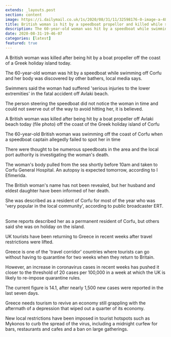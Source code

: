 ```yaml
---
extends: _layouts.post
section: content
image: https://i.dailymail.co.uk/1s/2020/08/31/11/32598176-0-image-a-48_1598869899024.jpg 
title: British woman is hit by a speedboat propellor and killed while swimming by the beach in Corfu  
description: The 60-year-old woman was hit by a speedboat while swimming off Corfu and her body was discovered by other bathers, local media says. 
date: 2020-08-31-19-46-07 
categories: [latest] 
featured: true 
--- 
```

A British woman was killed after being hit by a boat propeller off the coast of a Greek holiday island today. 

The 60-year-old woman was hit by a speedboat while swimming off Corfu and her body was discovered by other bathers, local media says. 

Swimmers said the woman had suffered 'serious injuries to the lower extremities' in the fatal accident off Avlaki beach.    

The person steering the speedboat did not notice the woman in time and could not swerve out of the way to avoid hitting her, it is believed.  

A British woman was killed after being hit by a boat propeller off Avlaki beach today (file photo) off the coast of the Greek holiday island of Corfu 

The 60-year-old British woman was swimming off the coast of Corfu when a speedboat captain allegedly failed to spot her in time 

There were thought to be numerous speedboats in the area and the local port authority is investigating the woman's death.  

The woman's body pulled from the sea shortly before 10am and taken to Corfu General Hospital. An autopsy is expected tomorrow, according to I Efimerida. 

The British woman's name has not been revealed, but her husband and eldest daughter have been informed of her death. 

She was described as a resident of Corfu for most of the year who was 'very popular in the local community', according to public broadcaster ERT.   

Some reports described her as a permanent resident of Corfu, but others said she was on holiday on the island. 

UK tourists have been returning to Greece in recent weeks after travel restrictions were lifted. 

Greece is one of the 'travel corridor' countries where tourists can go without having to quarantine for two weeks when they return to Britain. 

However, an increase in coronavirus cases in recent weeks has pushed it closer to the threshold of 20 cases per 100,000 in a week at which the UK is likely to re-impose quarantine rules. 

The current figure is 14.1, after nearly 1,500 new cases were reported in the last seven days.   

Greece needs tourism to revive an economy still grappling with the aftermath of a depression that wiped out a quarter of its economy. 

New local restrictions have been imposed in tourist hotspots such as Mykonos to curb the spread of the virus, including a midnight curfew for bars, restaurants and cafes and a ban on large gatherings.  

